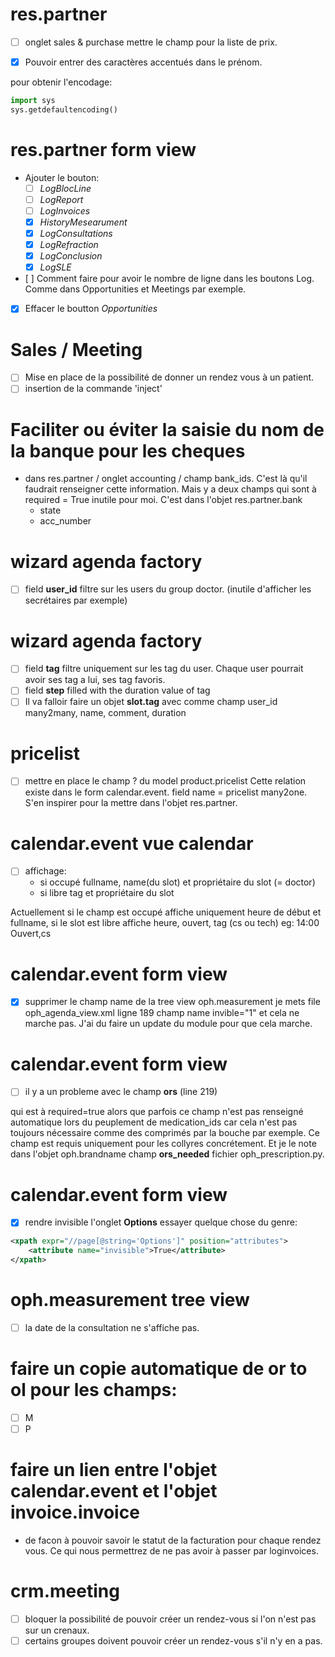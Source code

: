# res.partner
-[ ] onglet sales & purchase mettre le champ pour la liste de prix.

-[X] Pouvoir entrer des caractères accentués dans le prénom.

pour obtenir l'encodage:

```python
import sys
sys.getdefaultencoding()
```
# res.partner form view

- Ajouter le bouton:
	- [ ] *LogBlocLine*
	- [ ] *LogReport*
	- [ ] *LogInvoices*
	- [x] *HistoryMesearument*
	- [x] *LogConsultations*
	- [x] *LogRefraction*
	- [x] *LogConclusion*
	- [X] *LogSLE*
	
- [ ] Comment faire pour avoir le nombre de ligne dans les boutons Log. Comme dans Opportunities et Meetings par exemple.

- [x] Effacer le boutton *Opportunities*

# Sales / Meeting
- [ ] Mise en place de la possibilité de donner un rendez vous à un patient.
- [ ] insertion de la commande 'inject'
 
# Faciliter ou éviter la saisie du nom de la banque pour les cheques
- dans res.partner / onglet accounting / champ bank_ids. C'est là qu'il faudrait renseigner cette information. Mais y a deux champs qui sont à required = True inutile pour moi.
C'est dans l'objet res.partner.bank 
	- state
	- acc_number

# wizard agenda factory 
- [ ]  field **user_id** filtre sur les users du group doctor. (inutile d'afficher les secrétaires par exemple)

# wizard agenda factory 
- [ ] field **tag** filtre uniquement sur les tag du user. Chaque user pourrait avoir ses tag a lui, ses tag favoris.
- [ ] field **step** filled with the duration value of tag
- [ ] Il va falloir faire un objet **slot.tag** avec comme champ user_id many2many, name, comment, duration

# pricelist
- [ ] mettre en place le champ ? du model product.pricelist
Cette relation existe dans le form calendar.event. field name = pricelist many2one. S'en inspirer pour la mettre dans l'objet res.partner.

# calendar.event vue calendar
- [ ] affichage:
	* si occupé  fullname, name(du slot) et propriétaire du slot (= doctor) 
	* si libre	 tag et propriétaire du slot
	
Actuellement si le champ est occupé affiche uniquement heure de début et fullname, si le slot est libre affiche heure, ouvert, tag (cs ou tech) eg: 14:00 Ouvert,cs 

# calendar.event form view
-[x] supprimer le champ name de la tree view oph.measurement
je mets file oph_agenda_view.xml ligne 189 champ name invible="1" et cela ne marche pas.
J'ai du faire un update du module pour que cela marche.

# calendar.event form view
- [ ] il y a un probleme avec le champ **ors** (line 219) 

qui est à required=true alors que parfois ce champ n'est pas renseigné automatique lors du peuplement de medication_ids car cela n'est pas toujours nécessaire comme des comprimés par la bouche par exemple. Ce champ est requis uniquement pour les collyres concrétement. Et je le note dans l'objet oph.brandname champ **ors_needed** fichier oph_prescription.py.

# calendar.event form view
- [X] rendre invisible l'onglet **Options**
essayer quelque chose du genre:
```xml
<xpath expr="//page[@string='Options']" position="attributes">
   	<attribute name="invisible">True</attribute>
</xpath>              
```

# oph.measurement tree view
- [ ] la date de la consultation ne s'affiche pas.

# faire un copie automatique de or to ol pour les champs:
- [ ] M
- [ ] P

# faire un lien entre l'objet calendar.event et l'objet invoice.invoice
- de facon à pouvoir savoir le statut de la facturation pour chaque rendez vous. Ce qui nous permettrez de ne pas avoir à passer par loginvoices.

# crm.meeting
- [ ] bloquer la possibilité de pouvoir créer un rendez-vous si l'on n'est pas sur un crenaux.
- [ ] certains groupes doivent pouvoir créer un rendez-vous s'il n'y en a pas.
